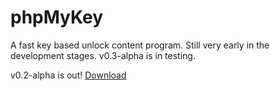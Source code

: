 phpMyKey
========

A fast key based unlock content program. Still very early in the development stages. v0.3-alpha is in testing.

v0.2-alpha is out! [Download](https://github.com/KevZho/phpmykey/releases)
